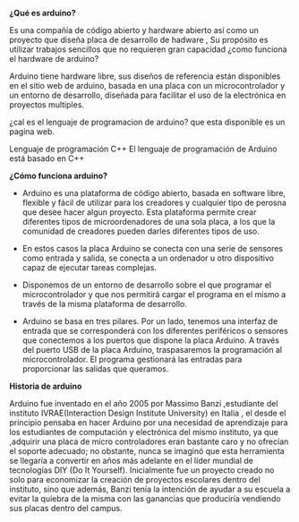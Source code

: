 **¿Qué es arduino?** 

Es una compañía de código abierto y hardware abierto así como un proyecto que diseña placa de desarrollo de hadware , Su propósito es utilizar trabajos sencillos que no requieren gran capacidad
¿como funciona el hardware de arduino?

Arduino tiene hardware libre, sus diseños de referencia están disponibles en el sitio web de arduino, basada en una placa con un microcontrolador y un entorno de desarrollo, diseñada para facilitar el uso de la electrónica en proyectos multiples.

¿cal es el lenguaje de programacion de arduino? que esta disponible es  un pagina web.

Lenguaje de programación C++ El lenguaje de programación de Arduino está basado en C++

**¿Cómo funciona arduino?**

* Arduino es una plataforma  de código abierto, basada en software libre, flexible y fácil de utilizar para los creadores y cualquier tipo de perosna que desee hacer algun proyecto. Esta plataforma permite crear diferentes tipos de microordenadores de una sola placa, a los que la comunidad de creadores pueden darles diferentes tipos de uso.

* En estos casos la placa Arduino se conecta con una serie de sensores como entrada y salida, se conecta a un ordenador u otro dispositivo capaz de ejecutar tareas complejas. 

* Disponemos de un entorno de desarrollo sobre el que programar el microcontrolador y que nos permitirá cargar el programa en el mismo a través de la misma plataforma de desarrollo. 

* Arduino se basa en tres pilares. Por un lado, tenemos una interfaz de entrada que se corresponderá con los diferentes periféricos o sensores que conectemos a los puertos que dispone la placa Arduino. A través del puerto USB de la placa Arduino, traspasaremos la programación al microcontrolador. El programa gestionará las entradas para proporcionar las salidas que queramos.

**Historia de arduino**

Arduino fue inventado en el año 2005 por Massimo Banzi ,estudiante del instituto IVRAE(Interaction Design Institute University)  en Italia , el desde el principio pensaba en hacer Arduino por una necesidad de aprendizaje para los estudiantes de computación y electrónica del mismo instituto, ya que ,adquirir una placa de micro controladores eran bastante caro y no ofrecían el soporte adecuado; no obstante, nunca se imaginó que esta herramienta se llegaría a convertir en años más adelante en el líder mundial de tecnologías DIY (Do It Yourself). Inicialmente fue un proyecto creado no solo para economizar la creación de proyectos escolares dentro del instituto, sino que además, Banzi tenía la intención de ayudar a su escuela a evitar la quiebra de la misma con las ganancias que produciría vendiendo sus placas dentro del campus.
